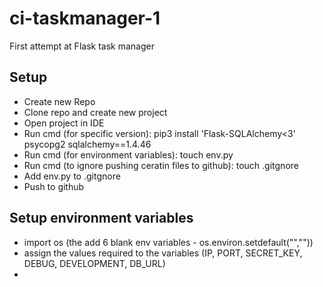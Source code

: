 # ci-taskmanager-1
First attempt at Flask task manager

## Setup
- Create new Repo
- Clone repo and create new project
- Open project in IDE
- Run cmd (for specific version): pip3 install 'Flask-SQLAlchemy<3' psycopg2 sqlalchemy==1.4.46
- Run cmd (for environment variables): touch env.py
- Run cmd (to ignore pushing ceratin files to github): touch .gitgnore
- Add env.py to .gitgnore
- Push to github

## Setup environment variables
- import os (the add 6 blank env variables - os.environ.setdefault("",""))
- assign the values required to the variables (IP, PORT, SECRET_KEY, DEBUG, DEVELOPMENT, DB_URL)
- 